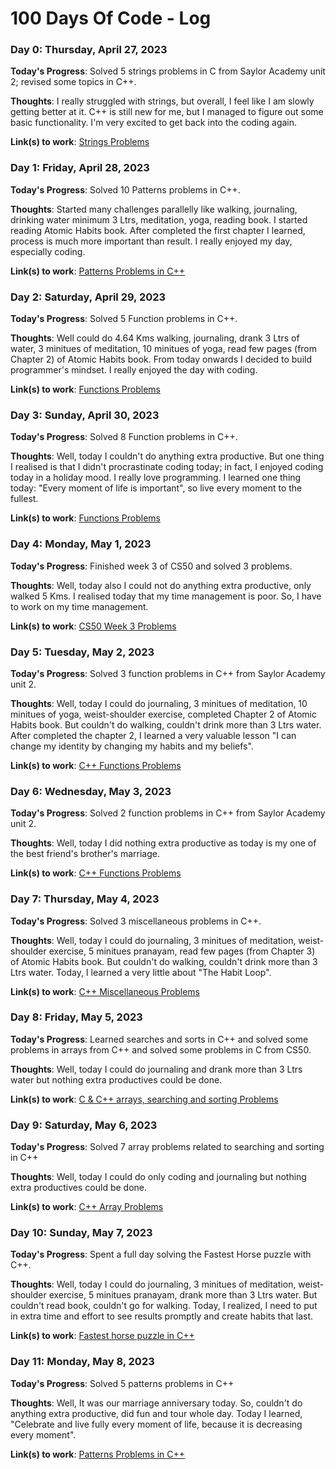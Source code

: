 # 100 Days Of Code - Log

### Day 0: Thursday, April 27, 2023

**Today's Progress**: Solved 5 strings problems in C from Saylor Academy unit 2; revised some topics in C++.

**Thoughts**: I really struggled with strings, but overall, I feel like I am slowly getting better at it. C++ is still new for me, but I managed to figure out some basic functionality. I'm very excited to get back into the coding again.

**Link(s) to work**: [Strings Problems](https://github.com/Swastik-Chakravorty/Learning_CPP/tree/master/Unit2)

### Day 1: Friday, April 28, 2023

**Today's Progress**: Solved 10 Patterns problems in C++.

**Thoughts**: Started many challenges parallelly like walking, journaling, drinking water minimum 3 Ltrs, meditation, yoga, reading book. I started reading Atomic Habits book. After completed the first chapter I learned, process is much more important than result. I really enjoyed my day, especially coding.

**Link(s) to work**: [Patterns Problems in C++](https://github.com/Swastik-Chakravorty/Learning_CPP/tree/master/Patterns)

### Day 2: Saturday, April 29, 2023

**Today's Progress**: Solved 5 Function problems in C++.

**Thoughts**: Well could do 4.64 Kms walking, journaling, drank 3 Ltrs of water, 3 minitues of meditation, 10 minitues of yoga, read few pages (from Chapter 2) of Atomic Habits book. From today onwards I decided to build programmer's mindset. I really enjoyed the day with coding.

**Link(s) to work**: [Functions Problems](https://github.com/Swastik-Chakravorty/Learning_CPP/tree/master/functions)

### Day 3: Sunday, April 30, 2023

**Today's Progress**: Solved 8 Function problems in C++.

**Thoughts**: Well, today I couldn't do anything extra productive. But one thing I realised is that I didn't procrastinate coding today; in fact, I enjoyed coding today in a holiday mood. I really love programming. I learned one thing today: "Every moment of life is important", so live every moment to the fullest.

**Link(s) to work**: [Functions Problems](https://github.com/Swastik-Chakravorty/Learning_CPP/tree/master/functions)

### Day 4: Monday, May 1, 2023

**Today's Progress**: Finished week 3 of CS50 and solved 3 problems.

**Thoughts**: Well, today also I could not do anything extra productive, only walked 5 Kms. I realised today that my time management is poor. So, I have to work on my time management.

**Link(s) to work**: [CS50 Week 3 Problems](https://github.com/code50/112097563)

### Day 5: Tuesday, May 2, 2023

**Today's Progress**: Solved 3 function problems in C++ from Saylor Academy unit 2.

**Thoughts**: Well, today I could do journaling, 3 minitues of meditation, 10 minitues of yoga, weist-shoulder exercise, completed Chapter 2 of Atomic Habits book. But couldn't do walking, couldn't drink more than 3 Ltrs water. After completed the chapter 2, I learned a very valuable lesson "I can change my identity by changing my habits and my beliefs".

**Link(s) to work**: [C++ Functions Problems](https://github.com/Swastik-Chakravorty/Learning_CPP/tree/master/Unit2/function)

### Day 6: Wednesday, May 3, 2023

**Today's Progress**: Solved 2 function problems in C++ from Saylor Academy unit 2.

**Thoughts**: Well, today I did nothing extra productive as today is my one of the best friend's brother's marriage.

**Link(s) to work**: [C++ Functions Problems](https://github.com/Swastik-Chakravorty/Learning_CPP/tree/master/Unit2/function)

### Day 7: Thursday, May 4, 2023

**Today's Progress**: Solved 3 miscellaneous problems in C++.

**Thoughts**: Well, today I could do journaling, 3 minitues of meditation, weist-shoulder exercise, 5 minitues pranayam, read few pages (from Chapter 3) of Atomic Habits book. But couldn't do walking, couldn't drink more than 3 Ltrs water. Today, I learned a very little about "The Habit Loop".

**Link(s) to work**: [C++ Miscellaneous Problems](https://github.com/Swastik-Chakravorty/Learning_CPP/tree/master/Extra)

### Day 8: Friday, May 5, 2023

**Today's Progress**: Learned searches and sorts in C++ and solved some problems in arrays from C++ and solved some problems in C from CS50.

**Thoughts**: Well, today I could do journaling and drank more than 3 Ltrs water but nothing extra productives could be done.

**Link(s) to work**: [C & C++ arrays, searching and sorting Problems](https://github.com/code50/112097563/commits?author=Swastik-Chakravorty)

### Day 9: Saturday, May 6, 2023

**Today's Progress**: Solved 7 array problems related to searching and sorting in C++

**Thoughts**: Well, today I could do only coding and journaling but nothing extra productives could be done.

**Link(s) to work**: [C++ Array Problems](https://github.com/Swastik-Chakravorty/Learning_CPP/tree/master/Arrays)

### Day 10: Sunday, May 7, 2023

**Today's Progress**: Spent a full day solving the Fastest Horse puzzle with C++.

**Thoughts**: Well, today I could do journaling, 3 minitues of meditation, weist-shoulder exercise, 5 minitues pranayam, drank more than 3 Ltrs water. But couldn't read book, couldn't go for walking. Today, I realized, I need to put in extra time and effort to see results promptly and create habits that last.

**Link(s) to work**: [Fastest horse puzzle in C++](https://github.com/Swastik-Chakravorty/Learning_CPP/blob/master/Arrays/fastest_3Horses.cpp)

### Day 11: Monday, May 8, 2023

**Today's Progress**: Solved 5 patterns problems in C++

**Thoughts**: Well, It was our marriage anniversary today. So, couldn't do anything extra productive, did fun and tour whole day. Today I learned, "Celebrate and live fully every moment of life, because it is decreasing every moment".

**Link(s) to work**: [Patterns Problems in C++](https://github.com/Swastik-Chakravorty/Learning_CPP/tree/master/Patterns)
